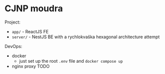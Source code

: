 # CJNP moudra
Project:
- `app/` - ReactJS FE
- `server/` - NestJS BE with a rychlokvaška hexagonal architecture attempt

DevOps:
- docker
  - just set up the root `.env` file and `docker compose up`
- nginx proxy TODO
